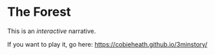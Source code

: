 # The Forest

This is an *interactive* narrative.

If you want to play it, go here: https://cobieheath.github.io/3minstory/
